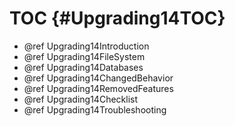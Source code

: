 TOC {#Upgrading14TOC}
=====================

- @ref Upgrading14Introduction
- @ref Upgrading14FileSystem
- @ref Upgrading14Databases
- @ref Upgrading14ChangedBehavior
- @ref Upgrading14RemovedFeatures
- @ref Upgrading14Checklist
- @ref Upgrading14Troubleshooting
